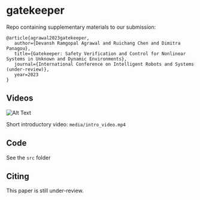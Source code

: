 # gatekeeper
Repo containing supplementary materials to our submission:

```
@article{agrawal2023gatekeeper,
   author={Devansh Ramgopal Agrawal and Ruichang Chen and Dimitra Panagou},
   title={Gatekeeper: Safety Verification and Control for Nonlinear Systems in Unknown and Dynamic Environments},
   journal={International Conference on Intelligent Robots and Systems (under-review)},
   year=2023
}
```


## Videos

![Alt Text](src/animation.gif)

Short introductory video: `media/intro_video.mp4`

## Code
See the `src` folder

## Citing
This paper is still under-review.
